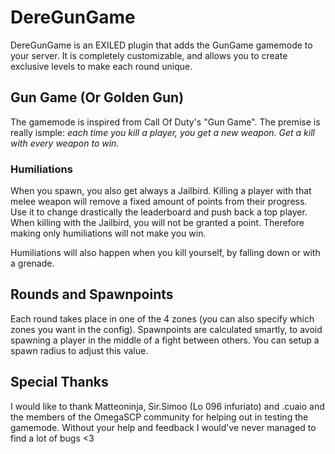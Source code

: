 # DereGunGame
DereGunGame is an EXILED plugin that adds the GunGame gamemode to your server. It is completely customizable, and allows you to create exclusive levels to make each round unique.

## Gun Game (Or Golden Gun)
The gamemode is inspired from Call Of Duty's "Gun Game". The premise is really ismple: *each time you kill a player, you get a new weapon. Get a kill with every weapon to win.*

### Humiliations
When you spawn, you also get always a Jailbird. Killing a player with that melee weapon will remove a fixed amount of points from their progress. Use it to change drastically the leaderboard and push back a top player.
When killing with the Jailbird, you will not be granted a point. Therefore making only humiliations will not make you win.

Humiliations will also happen when you kill yourself, by falling down or with a grenade.

## Rounds and Spawnpoints
Each round takes place in one of the 4 zones (you can also specify which zones you want in the config). Spawnpoints are calculated smartly, to avoid spawning a player in the middle of a fight between others. You can setup a spawn radius to adjust this value.

## Special Thanks
I would like to thank Matteoninja, Sir.Simoo (Lo 096 infuriato) and .cuaio and the members of the OmegaSCP community for helping out in testing the gamemode. Without your help and feedback I would've never managed to find a lot of bugs <3

